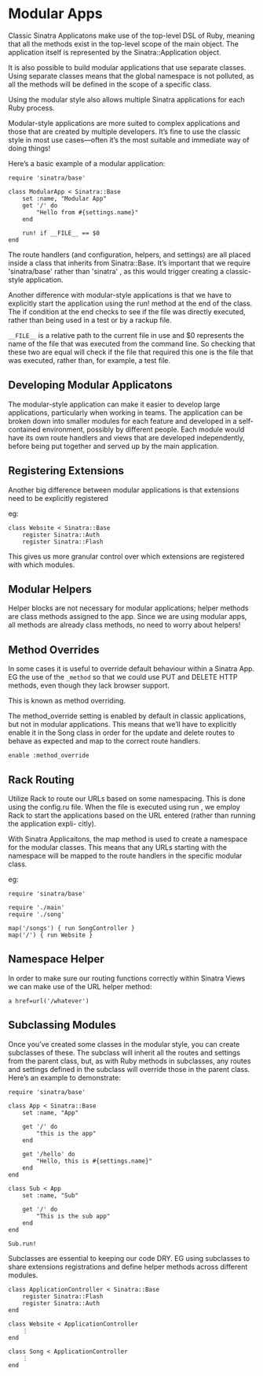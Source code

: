# Modular Apps

Classic Sinatra Applicatons make use of the top-level DSL of Ruby, meaning that all the methods exist in the top-level scope of the main object. The application itself is represented by the Sinatra::Application object.

It is also possible to build modular applications that use separate classes. Using separate classes means that the global namespace is not polluted, as all the methods will be defined in the scope of a specific class. 

Using the modular style also allows multiple Sinatra applications for each Ruby process.

Modular-style applications are more suited to complex applications and those that are created by multiple developers. It’s fine to use the classic style in most use cases—often it’s the most suitable and immediate way of doing things!

Here’s a basic example of a modular application:

```
require 'sinatra/base'

class ModularApp < Sinatra::Base
    set :name, "Modular App"
    get '/' do
        "Hello from #{settings.name}"
    end

    run! if __FILE__ == $0
end
```
The route handlers (and configuration, helpers, and settings) are all placed inside a class that inherits from Sinatra::Base. It’s important that we require 'sinatra/base' rather than 'sinatra' , as this would trigger creating a classic-style application.

Another difference with modular-style applications is that we have to explicitly start the application using the run! method at the end of the class. The if condition at the end checks to see if the file was directly executed, rather than being used in a test or by a rackup file.

```__FILE__``` is a relative path to the current file in use and $0 represents the name of the file that was executed from the command line. So checking that these two are equal will check if the file that required this one is the file that was executed, rather than, for example, a test file.

## Developing Modular Applicatons

The modular-style application can make it easier to develop large applications, particularly when working in teams. The application can be broken down into smaller modules for each feature and developed in a self-contained environment, possibly by different people. Each module would have its own route handlers and views that are developed independently, before being put together and served up by the main application.

## Registering Extensions

Another big difference between modular applications is that extensions need to be explicitly registered

eg:
```
class Website < Sinatra::Base
    register Sinatra::Auth
    register Sinatra::Flash
```

This gives us more granular control over which extensions are registered with which modules.

## Modular Helpers

Helper blocks are not necessary for modular applications; helper methods are class methods assigned to the app. Since we are using modular apps, all methods are already class methods, no need to worry about helpers!

## Method Overrides

In some cases it is useful to override default behaviour within a Sinatra App. EG the use of the ```_method``` so that we could use PUT and DELETE HTTP methods, even though they lack browser support. 

This is known as method overriding.

The method_override setting is enabled by default in classic applications, but not in modular applications. This means that we’ll have to explicitly enable it in the Song class in order for the update and delete routes to behave as expected and map to the correct route handlers.

```
enable :method_override
```

## Rack Routing

Utilize Rack to route our URLs based on some namespacing. This is done using the config.ru file. When the file is executed using run , we employ Rack to start the applications based on the URL entered (rather than running the application expli- citly).

With Sinatra Applicaitons, the map method is used to create a namespace for the modular classes. This means that any URLs starting with the namespace will be mapped to the route handlers in the specific modular class.

eg:

```
require 'sinatra/base'

require './main'
require './song'

map('/songs') { run SongController }
map('/') { run Website }
```

## Namespace Helper

In order to make sure our routing functions correctly within Sinatra Views we can make use of the URL helper method:

```
a href=url('/whatever')
```

## Subclassing Modules

Once you’ve created some classes in the modular style, you can create subclasses of these. The subclass will inherit all the routes and settings from the parent class, but, as with Ruby methods in subclasses, any routes and settings defined in the subclass will override those in the parent class. Here’s an example to demonstrate:

```
require 'sinatra/base'

class App < Sinatra::Base
    set :name, "App"
    
    get '/' do
        "this is the app"
    end

    get '/hello' do
        "Hello, this is #{settings.name}"
    end
end

class Sub < App
    set :name, "Sub"

    get '/' do
        "This is the sub app"
    end
end

Sub.run!
```

Subclasses are essential to keeping our code DRY. EG using subclasses to share extensions registrations and define helper methods across different modules.

```
class ApplicationController < Sinatra::Base
    register Sinatra::Flash
    register Sinatra::Auth
end

class Website < ApplicationController
    ⋮
end

class Song < ApplicationController
    ⋮
end
```